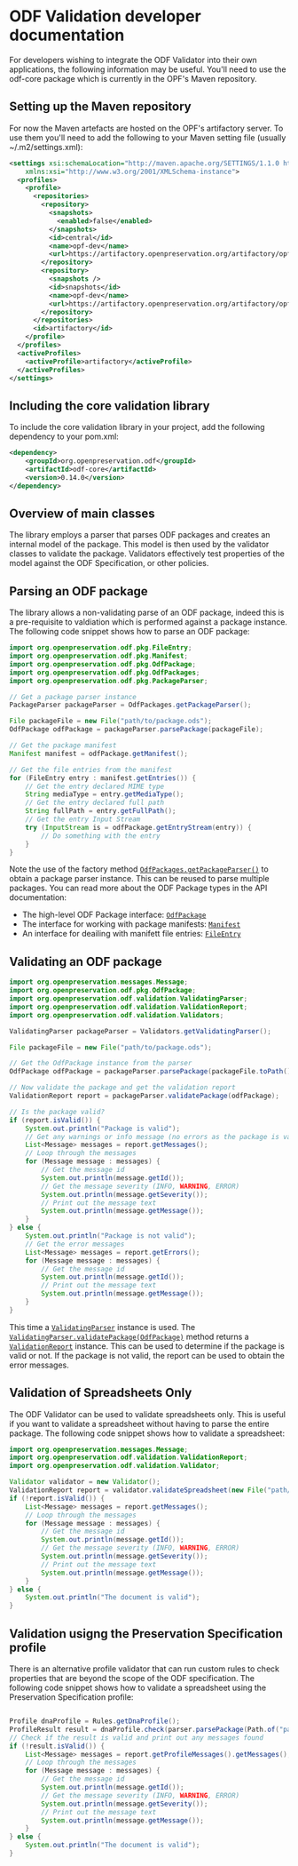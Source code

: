 # ODF Validation developer documentation

For developers wishing to integrate the ODF Validator into their own applications, the following information may be useful. You'll need to use the odf-core package which is currently in the OPF's Maven repository.

## Setting up the Maven repository

For now the Maven artefacts are hosted on the OPF's artifactory server. To use them you'll need to add the following to your Maven setting file (usually ~/.m2/settings.xml):

```xml
<settings xsi:schemaLocation="http://maven.apache.org/SETTINGS/1.1.0 http://maven.apache.org/xsd/settings-1.1.0.xsd" xmlns="http://maven.apache.org/SETTINGS/1.1.0"
    xmlns:xsi="http://www.w3.org/2001/XMLSchema-instance">
  <profiles>
    <profile>
      <repositories>
        <repository>
          <snapshots>
            <enabled>false</enabled>
          </snapshots>
          <id>central</id>
          <name>opf-dev</name>
          <url>https://artifactory.openpreservation.org/artifactory/opf-dev</url>
        </repository>
        <repository>
          <snapshots />
          <id>snapshots</id>
          <name>opf-dev</name>
          <url>https://artifactory.openpreservation.org/artifactory/opf-dev</url>
        </repository>
      </repositories>
      <id>artifactory</id>
    </profile>
  </profiles>
  <activeProfiles>
    <activeProfile>artifactory</activeProfile>
  </activeProfiles>
</settings>
```

## Including the core validation library

To include the core validation library in your project, add the following dependency to your pom.xml:

```xml
<dependency>
    <groupId>org.openpreservation.odf</groupId>
    <artifactId>odf-core</artifactId>
    <version>0.14.0</version>
</dependency>
```

## Overview of main classes

The library employs a parser that parses ODF packages and creates an internal model of the package. This model is then used by the validator classes to validate the package. Validators effectively test properties of the model against the ODF Specification, or other policies.

## Parsing an ODF package

The library allows a non-validating parse of an ODF package, indeed this is a pre-requisite to valdiation which is performed against a package instance. The following code snippet shows how to parse an ODF package:

```java
import org.openpreservation.odf.pkg.FileEntry;
import org.openpreservation.odf.pkg.Manifest;
import org.openpreservation.odf.pkg.OdfPackage;
import org.openpreservation.odf.pkg.OdfPackages;
import org.openpreservation.odf.pkg.PackageParser;

// Get a package parser instance
PackageParser packageParser = OdfPackages.getPackageParser();

File packageFile = new File("path/to/package.ods");
OdfPackage odfPackage = packageParser.parsePackage(packageFile);

// Get the package manifest
Manifest manifest = odfPackage.getManifest();

// Get the file entries from the manifest
for (FileEntry entry : manifest.getEntries()) {
    // Get the entry declared MIME type
    String mediaType = entry.getMediaType();
    // Get the entry declared full path
    String fullPath = entry.getFullPath();
    // Get the entry Input Stream
    try (InputStream is = odfPackage.getEntryStream(entry)) {
        // Do something with the entry
    }
}
```

Note the use of the factory method [`OdfPackages.getPackageParser()`](site/apidocs/org/openpreservation/odf/pkg/OdfPackages.html#getPackageParser()) to obtain a package parser instance. This can be reused to parse multiple packages. You can read more about the ODF Package types in the API documentation:

* The high-level ODF Package interface: [`OdfPackage`](site/apidocs/org/openpreservation/odf/pkg/OdfPackage.html)
* The interface for working with package manifests: [`Manifest`](site/apidocs/org/openpreservation/odf/pkg/Manifest.html)
* An interface for deailing with manifett file entries: [`FileEntry`](site/apidocs/org/openpreservation/odf/pkg/FileEntry.html)

## Validating an ODF package

```java
import org.openpreservation.messages.Message;
import org.openpreservation.odf.pkg.OdfPackage;
import org.openpreservation.odf.validation.ValidatingParser;
import org.openpreservation.odf.validation.ValidationReport;
import org.openpreservation.odf.validation.Validators;

ValidatingParser packageParser = Validators.getValidatingParser();

File packageFile = new File("path/to/package.ods");

// Get the OdfPackage instance from the parser
OdfPackage odfPackage = packageParser.parsePackage(packageFile.toPath());

// Now validate the package and get the validation report
ValidationReport report = packageParser.validatePackage(odfPackage);

// Is the package valid?
if (report.isValid()) {
    System.out.println("Package is valid");
    // Get any warnings or info message (no errors as the package is valid)
    List<Message> messages = report.getMessages();
    // Loop through the messages
    for (Message message : messages) {
        // Get the message id
        System.out.println(message.getId());
        // Get the message severity (INFO, WARNING, ERROR)
        System.out.println(message.getSeverity());
        // Print out the message text
        System.out.println(message.getMessage());
    }
} else {
    System.out.println("Package is not valid");
    // Get the error messages
    List<Message> messages = report.getErrors();
    for (Message message : messages) {
        // Get the message id
        System.out.println(message.getId());
        // Print out the message text
        System.out.println(message.getMessage());
    }
}
```

This time a [`ValidatingParser`](site/apidocs/org/openpreservation/odf/validation/ValidatingParser.html) instance is used. The [`ValidatingParser.validatePackage(OdfPackage)`](site/apidocs/org/openpreservation/odf/validation/ValidatingParser.html#validatePackage(org.openpreservation.odf.pkg.OdfPackage)) method returns a [`ValidationReport`](site/apidocs/org/openpreservation/odf/validation/ValidationReport.html) instance. This can be used to determine if the package is valid or not. If the package is not valid, the report can be used to obtain the error messages.

## Validation of Spreadsheets Only

The ODF Validator can be used to validate spreadsheets only. This is useful if you want to validate a spreadsheet without having to parse the entire package. The following code snippet shows how to validate a spreadsheet:

```java
import org.openpreservation.messages.Message;
import org.openpreservation.odf.validation.ValidationReport;
import org.openpreservation.odf.validation.Validator;

Validator validator = new Validator();
ValidationReport report = validator.validateSpreadsheet(new File("path/to/package.ods"));
if (!report.isValid()) {
    List<Message> messages = report.getMessages();
    // Loop through the messages
    for (Message message : messages) {
        // Get the message id
        System.out.println(message.getId());
        // Get the message severity (INFO, WARNING, ERROR)
        System.out.println(message.getSeverity());
        // Print out the message text
        System.out.println(message.getMessage());
    }
} else {
    System.out.println("The document is valid");
}
```

## Validation usigng the Preservation Specification profile

There is an alternative profile validator that can run custom rules to check properties that are beyond the scope of the ODF specification. The following code snippet shows how to validate a spreadsheet using the Preservation Specification profile:

```java

Profile dnaProfile = Rules.getDnaProfile();
ProfileResult result = dnaProfile.check(parser.parsePackage(Path.of("path/to/package.ods")));
// Check if the result is valid and print out any messages found
if (!result.isValid()) {
    List<Message> messages = report.getProfileMessages().getMessages();
    // Loop through the messages
    for (Message message : messages) {
        // Get the message id
        System.out.println(message.getId());
        // Get the message severity (INFO, WARNING, ERROR)
        System.out.println(message.getSeverity());
        // Print out the message text
        System.out.println(message.getMessage());
    }
} else {
    System.out.println("The document is valid");
}
```


